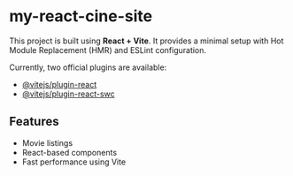 # my-react-cine-site

This project is built using **React + Vite**. It provides a minimal setup with Hot Module Replacement (HMR) and ESLint configuration.

Currently, two official plugins are available:

- [@vitejs/plugin-react](https://github.com/vitejs/vite-plugin-react/blob/main/packages/plugin-react/README.md)
- [@vitejs/plugin-react-swc](https://github.com/vitejs/vite-plugin-react-swc)

## Features

- Movie listings
- React-based components
- Fast performance using Vite
